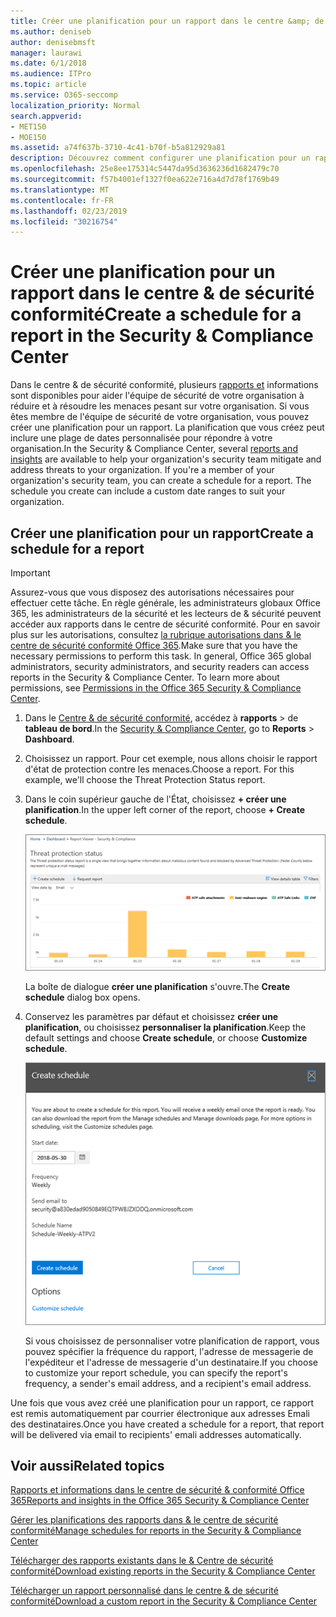 ```yaml
---
title: Créer une planification pour un rapport dans le centre &amp; de sécurité conformité
ms.author: deniseb
author: denisebmsft
manager: laurawi
ms.date: 6/1/2018
ms.audience: ITPro
ms.topic: article
ms.service: O365-seccomp
localization_priority: Normal
search.appverid:
- MET150
- MOE150
ms.assetid: a74f637b-3710-4c41-b70f-b5a812929a81
description: Découvrez comment configurer une planification pour un rapport dans le centre de sécurité &amp; conformité.
ms.openlocfilehash: 25e8ee175314c5447da95d3636236d1682479c70
ms.sourcegitcommit: f57b4001ef1327f0ea622e716a4d7d78f1769b49
ms.translationtype: MT
ms.contentlocale: fr-FR
ms.lasthandoff: 02/23/2019
ms.locfileid: "30216754"
---
```

# <a name="create-a-schedule-for-a-report-in-the-security-amp-compliance-center"></a><span data-ttu-id="0f97e-103">Créer une planification pour un rapport dans le centre &amp; de sécurité conformité</span><span class="sxs-lookup"><span data-stu-id="0f97e-103">Create a schedule for a report in the Security &amp; Compliance Center</span></span>

<span data-ttu-id="0f97e-p101">Dans le centre &amp; de sécurité conformité, plusieurs [rapports et](reports-and-insights-in-security-and-compliance.md) informations sont disponibles pour aider l'équipe de sécurité de votre organisation à réduire et à résoudre les menaces pesant sur votre organisation. Si vous êtes membre de l'équipe de sécurité de votre organisation, vous pouvez créer une planification pour un rapport. La planification que vous créez peut inclure une plage de dates personnalisée pour répondre à votre organisation.</span><span class="sxs-lookup"><span data-stu-id="0f97e-p101">In the Security &amp; Compliance Center, several [reports and insights](reports-and-insights-in-security-and-compliance.md) are available to help your organization's security team mitigate and address threats to your organization. If you're a member of your organization's security team, you can create a schedule for a report. The schedule you create can include a custom date ranges to suit your organization.</span></span> 
  
## <a name="create-a-schedule-for-a-report"></a><span data-ttu-id="0f97e-107">Créer une planification pour un rapport</span><span class="sxs-lookup"><span data-stu-id="0f97e-107">Create a schedule for a report</span></span>

> [!IMPORTANT]
> <span data-ttu-id="0f97e-p102">Assurez-vous que vous disposez des autorisations nécessaires pour effectuer cette tâche. En règle générale, les administrateurs globaux Office 365, les administrateurs de la sécurité et les lecteurs de &amp; sécurité peuvent accéder aux rapports dans le centre de sécurité conformité. Pour en savoir plus sur les autorisations, consultez [la rubrique autorisations dans &amp; le centre de sécurité conformité Office 365](permissions-in-the-security-and-compliance-center.md).</span><span class="sxs-lookup"><span data-stu-id="0f97e-p102">Make sure that you have the necessary permissions to perform this task. In general, Office 365 global administrators, security administrators, and security readers can access reports in the Security &amp; Compliance Center. To learn more about permissions, see [Permissions in the Office 365 Security &amp; Compliance Center](permissions-in-the-security-and-compliance-center.md).</span></span>
  
1. <span data-ttu-id="0f97e-111">Dans le [Centre &amp; de sécurité conformité](https://protection.office.com), accédez à **rapports** \> de **tableau de bord**.</span><span class="sxs-lookup"><span data-stu-id="0f97e-111">In the [Security &amp; Compliance Center](https://protection.office.com), go to **Reports** \> **Dashboard**.</span></span>
    
2. <span data-ttu-id="0f97e-p103">Choisissez un rapport. Pour cet exemple, nous allons choisir le rapport d'état de protection contre les menaces.</span><span class="sxs-lookup"><span data-stu-id="0f97e-p103">Choose a report. For this example, we'll choose the Threat Protection Status report.</span></span>
    
3. <span data-ttu-id="0f97e-114">Dans le coin supérieur gauche de l'État, choisissez **+ créer une planification**.</span><span class="sxs-lookup"><span data-stu-id="0f97e-114">In the upper left corner of the report, choose **+ Create schedule**.</span></span>
    
    ![Vous pouvez créer une planification pour les rapports dans le &amp; Centre de sécurité conformité](media/2311327c-14f6-4a17-b604-0c9ff2d485d1.png)
  
    <span data-ttu-id="0f97e-116">La boîte de dialogue **créer une planification** s'ouvre.</span><span class="sxs-lookup"><span data-stu-id="0f97e-116">The **Create schedule** dialog box opens.</span></span> 
    
4. <span data-ttu-id="0f97e-117">Conservez les paramètres par défaut et choisissez **créer une planification**, ou choisissez **personnaliser la planification**.</span><span class="sxs-lookup"><span data-stu-id="0f97e-117">Keep the default settings and choose **Create schedule**, or choose **Customize schedule**.</span></span>
    
    ![Vous pouvez utiliser les paramètres par défaut ou personnaliser une planification de rapport](media/04fac327-8f73-4711-8319-58c11880fd96.png)
  
    <span data-ttu-id="0f97e-119">Si vous choisissez de personnaliser votre planification de rapport, vous pouvez spécifier la fréquence du rapport, l'adresse de messagerie de l'expéditeur et l'adresse de messagerie d'un destinataire.</span><span class="sxs-lookup"><span data-stu-id="0f97e-119">If you choose to customize your report schedule, you can specify the report's frequency, a sender's email address, and a recipient's email address.</span></span> 
    
<span data-ttu-id="0f97e-120">Une fois que vous avez créé une planification pour un rapport, ce rapport est remis automatiquement par courrier électronique aux adresses Emali des destinataires.</span><span class="sxs-lookup"><span data-stu-id="0f97e-120">Once you have created a schedule for a report, that report will be delivered via email to recipients' emali addresses automatically.</span></span> 
  
## <a name="related-topics"></a><span data-ttu-id="0f97e-121">Voir aussi</span><span class="sxs-lookup"><span data-stu-id="0f97e-121">Related topics</span></span>

[<span data-ttu-id="0f97e-122">Rapports et informations dans le centre de sécurité &amp; conformité Office 365</span><span class="sxs-lookup"><span data-stu-id="0f97e-122">Reports and insights in the Office 365 Security &amp; Compliance Center</span></span>](reports-and-insights-in-security-and-compliance.md)
  
[<span data-ttu-id="0f97e-123">Gérer les planifications des rapports dans &amp; le centre de sécurité conformité</span><span class="sxs-lookup"><span data-stu-id="0f97e-123">Manage schedules for reports in the Security &amp; Compliance Center</span></span>](manage-schedules-for-multiple-reports.md)
  
[<span data-ttu-id="0f97e-124">Télécharger des rapports existants dans le &amp; Centre de sécurité conformité</span><span class="sxs-lookup"><span data-stu-id="0f97e-124">Download existing reports in the Security &amp; Compliance Center</span></span>](download-existing-reports.md)
  
[<span data-ttu-id="0f97e-125">Télécharger un rapport personnalisé dans le centre &amp; de sécurité conformité</span><span class="sxs-lookup"><span data-stu-id="0f97e-125">Download a custom report in the Security &amp; Compliance Center</span></span>](set-up-and-download-a-custom-report.md)
  

